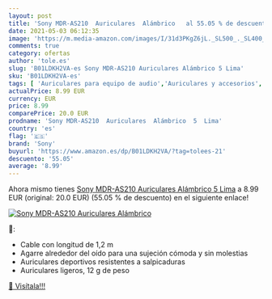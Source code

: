 ```yaml
---
layout: post
title: 'Sony MDR-AS210  Auriculares  Alámbrico   al 55.05 % de descuento'
date: 2021-05-03 06:12:35
image: 'https://m.media-amazon.com/images/I/31d3PKgZ6jL._SL500_._SL400_.jpg'
comments: true
category: ofertas
author: 'tole.es'
slug: 'B01LDKH2VA-es Sony MDR-AS210 Auriculares Alámbrico 5 Lima'
sku: 'B01LDKH2VA-es'
tags: [ 'Auriculares para equipo de audio','Auriculares y accesorios','Electrónica','auriculares','sony', ]
actualPrice: 8.99 EUR
currency: EUR
price: 8.99
comparePrice: 20.0 EUR
prodname: 'Sony MDR-AS210  Auriculares  Alámbrico  5  Lima'
country: 'es'
flag: '🇪🇸'
brand: 'Sony'
buyurl: 'https://www.amazon.es/dp/B01LDKH2VA/?tag=tolees-21'
descuento: '55.05'
average: '8.99'
---
```


Ahora mismo tienes [Sony MDR-AS210  Auriculares  Alámbrico  5  Lima](https://www.amazon.es/dp/B01LDKH2VA/?tag=tolees-21) a 8.99 EUR (original: 20.0 EUR) (55.05 %  de descuento) en el siguiente enlace!

[![Sony MDR-AS210  Auriculares  Alámbrico  ](https://m.media-amazon.com/images/I/31d3PKgZ6jL._SL500_._SL400_.jpg)](https://www.amazon.es/dp/B01LDKH2VA/?tag=tolees-21)

🔎:

- Cable con longitud de 1,2 m
- Agarre alrededor del oído para una sujeción cómoda y sin molestias
- Auriculares deportivos resistentes a salpicaduras
- Auriculares ligeros, 12 g de peso

[🛒 Visítala!!!](https://www.amazon.es/dp/B01LDKH2VA/?tag=tolees-21)
